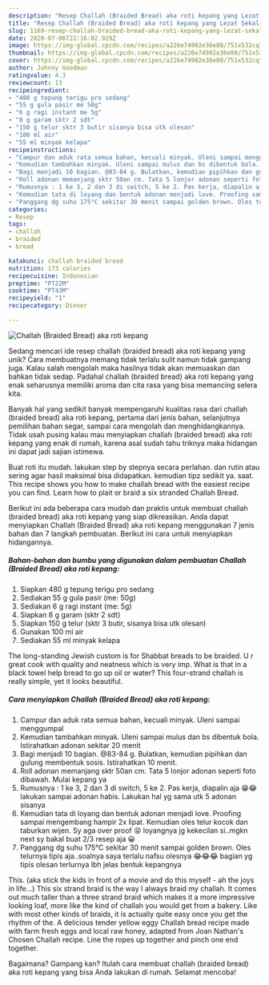```yaml
---
description: "Resep Challah (Braided Bread) aka roti kepang yang Lezat Sekali"
title: "Resep Challah (Braided Bread) aka roti kepang yang Lezat Sekali"
slug: 1169-resep-challah-braided-bread-aka-roti-kepang-yang-lezat-sekali
date: 2020-07-06T22:16:02.929Z
image: https://img-global.cpcdn.com/recipes/a226e74902e36e80/751x532cq70/challah-braided-bread-aka-roti-kepang-foto-resep-utama.jpg
thumbnail: https://img-global.cpcdn.com/recipes/a226e74902e36e80/751x532cq70/challah-braided-bread-aka-roti-kepang-foto-resep-utama.jpg
cover: https://img-global.cpcdn.com/recipes/a226e74902e36e80/751x532cq70/challah-braided-bread-aka-roti-kepang-foto-resep-utama.jpg
author: Johnny Goodman
ratingvalue: 4.3
reviewcount: 13
recipeingredient:
- "480 g tepung terigu pro sedang"
- "55 g gula pasir me 50g"
- "6 g ragi instant me 5g"
- "8 g garam sktr 2 sdt"
- "150 g telur sktr 3 butir sisanya bisa utk olesan"
- "100 ml air"
- "55 ml minyak kelapa"
recipeinstructions:
- "Campur dan aduk rata semua bahan, kecuali minyak. Uleni sampai menggumpal"
- "Kemudian tambahkan minyak. Uleni sampai mulus dan bs dibentuk bola. Istirahatkan adonan sekitar 20 menit"
- "Bagi menjadi 10 bagian. @83-84 g. Bulatkan, kemudian pipihkan dan gulung membentuk sosis. Istirahatkan 10 menit."
- "Roll adonan memanjang sktr 50an cm. Tata 5 lonjor adonan seperti foto dibawah. Mulai kepang ya"
- "Rumusnya : 1 ke 3, 2 dan 3 di switch, 5 ke 2. Pas kerja, diapalin aja 😁😂 lakukan sampai adonan habis. Lakukan hal yg sama utk 5 adonan sisanya"
- "Kemudian tata di loyang dan bentuk adonan menjadi love. Proofing sampai mengembang hampir 2x lipat. Kemudian oles telur kocok dan taburkan wijen. Sy aga over proof 😝 loyangnya jg kekecilan si..mgkn next sy bakal buat 2/3 resep aja 😀"
- "Panggang dg suhu 175°C sekitar 30 menit sampai golden brown. Oles telurnya tipis aja..soalnya saya terlalu nafsu olesnya 😂😂😂 bagian yg tipis olesan terlurnya lbh jelas bentuk kepangnya"
categories:
- Resep
tags:
- challah
- braided
- bread

katakunci: challah braided bread 
nutrition: 173 calories
recipecuisine: Indonesian
preptime: "PT22M"
cooktime: "PT43M"
recipeyield: "1"
recipecategory: Dinner

---
```



![Challah (Braided Bread) aka roti kepang](https://img-global.cpcdn.com/recipes/a226e74902e36e80/751x532cq70/challah-braided-bread-aka-roti-kepang-foto-resep-utama.jpg)

Sedang mencari ide resep challah (braided bread) aka roti kepang yang unik? Cara membuatnya memang tidak terlalu sulit namun tidak gampang juga. Kalau salah mengolah maka hasilnya tidak akan memuaskan dan bahkan tidak sedap. Padahal challah (braided bread) aka roti kepang yang enak seharusnya memiliki aroma dan cita rasa yang bisa memancing selera kita.

Banyak hal yang sedikit banyak mempengaruhi kualitas rasa dari challah (braided bread) aka roti kepang, pertama dari jenis bahan, selanjutnya pemilihan bahan segar, sampai cara mengolah dan menghidangkannya. Tidak usah pusing kalau mau menyiapkan challah (braided bread) aka roti kepang yang enak di rumah, karena asal sudah tahu triknya maka hidangan ini dapat jadi sajian istimewa.

Buat roti itu mudah. lakukan step by stepnya secara perlahan. dan rutin atau sering agar hasil maksimal bisa didapatkan. kemudian tipz sedikit ya. saat. This recipe shows you how to make challah bread with the easiest recipe you can find. Learn how to plait or braid a six stranded Challah Bread.


Berikut ini ada beberapa cara mudah dan praktis untuk membuat challah (braided bread) aka roti kepang yang siap dikreasikan. Anda dapat menyiapkan Challah (Braided Bread) aka roti kepang menggunakan 7 jenis bahan dan 7 langkah pembuatan. Berikut ini cara untuk menyiapkan hidangannya.

<!--inarticleads1-->

##### Bahan-bahan dan bumbu yang digunakan dalam pembuatan Challah (Braided Bread) aka roti kepang:

1. Siapkan 480 g tepung terigu pro sedang
1. Sediakan 55 g gula pasir (me: 50g)
1. Sediakan 6 g ragi instant (me: 5g)
1. Siapkan 8 g garam (sktr 2 sdt)
1. Siapkan 150 g telur (sktr 3 butir, sisanya bisa utk olesan)
1. Gunakan 100 ml air
1. Sediakan 55 ml minyak kelapa


The long-standing Jewish custom is for Shabbat breads to be braided. U r great cook with quality and neatness which is very imp. What is that in a black towel help bread to go up oil or water? This four-strand challah is really simple, yet it looks beautiful. 

<!--inarticleads2-->

##### Cara menyiapkan Challah (Braided Bread) aka roti kepang:

1. Campur dan aduk rata semua bahan, kecuali minyak. Uleni sampai menggumpal
1. Kemudian tambahkan minyak. Uleni sampai mulus dan bs dibentuk bola. Istirahatkan adonan sekitar 20 menit
1. Bagi menjadi 10 bagian. @83-84 g. Bulatkan, kemudian pipihkan dan gulung membentuk sosis. Istirahatkan 10 menit.
1. Roll adonan memanjang sktr 50an cm. Tata 5 lonjor adonan seperti foto dibawah. Mulai kepang ya
1. Rumusnya : 1 ke 3, 2 dan 3 di switch, 5 ke 2. Pas kerja, diapalin aja 😁😂 lakukan sampai adonan habis. Lakukan hal yg sama utk 5 adonan sisanya
1. Kemudian tata di loyang dan bentuk adonan menjadi love. Proofing sampai mengembang hampir 2x lipat. Kemudian oles telur kocok dan taburkan wijen. Sy aga over proof 😝 loyangnya jg kekecilan si..mgkn next sy bakal buat 2/3 resep aja 😀
1. Panggang dg suhu 175°C sekitar 30 menit sampai golden brown. Oles telurnya tipis aja..soalnya saya terlalu nafsu olesnya 😂😂😂 bagian yg tipis olesan terlurnya lbh jelas bentuk kepangnya


This. (aka stick the kids in front of a movie and do this myself - ah the joys in life…) This six strand braid is the way I always braid my challah. It comes out much taller than a three strand braid which makes it a more impressive looking loaf, more like the kind of challah you would get from a bakery. Like with most other kinds of braids, it is actually quite easy once you get the rhythm of the. A delicious tender yellow eggy Challah bread recipe made with farm fresh eggs and local raw honey, adapted from Joan Nathan&#39;s Chosen Challah recipe. Line the ropes up together and pinch one end together. 

Bagaimana? Gampang kan? Itulah cara membuat challah (braided bread) aka roti kepang yang bisa Anda lakukan di rumah. Selamat mencoba!
